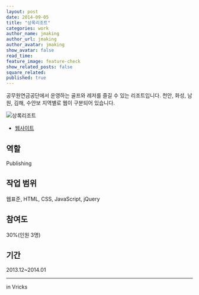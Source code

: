 ```yaml
---
layout: post
date: 2014-09-05
title: "상록리조트"
categories: work
author_name: jmaking
author_url: jmaking
author_avatar: jmaking
show_avatar: false
read_time: 
feature_image: feature-check
show_related_posts: false
square_related: 
published: true
---
```


공무원연금공단에서 운영하는 골프와 레저를 즐길 수 있는 리조트입니다. 천안, 화성, 남원, 김해, 수안보 지역별로 웹이 구분되어 있습니다. 

![상록리조트]({{site.url}}/{{site.baseurl}}img/post-assets/work-sangnokresort.png)

- [웹사이트](https://www.sangnokresort.co.kr)

## 역할
Publishing

## 작업 범위
웹표준, HTML, CSS, JavaScript, jQuery

## 참여도
30%(인원 3명)

## 기간
2013.12~2014.01

---
in Vricks